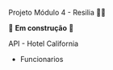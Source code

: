 
Projeto Módulo 4 - Resilia  :woman_technologist:

🚧 **Em construção** 🚧


API - Hotel California 

- Funcionarios 
